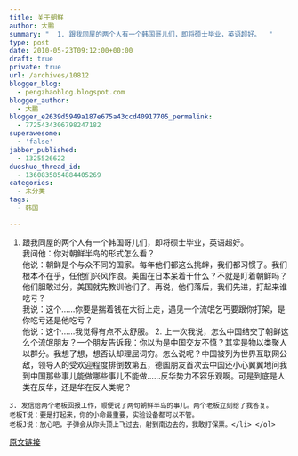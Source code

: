 ```yaml
---
title: 关于朝鲜
author: 大鹏
summary: "  1. 跟我同屋的两个人有一个韩国哥儿们，即将硕士毕业，英语超好。  "
type: post
date: 2010-05-23T09:12:00+00:00
draft: true
private: true
url: /archives/10812
blogger_blog:
  - pengzhaoblog.blogspot.com
blogger_author:
  - 大鹏
blogger_e2639d5949a187e675a43ccd40917705_permalink:
  - 7725434306798247182
superawesome:
  - 'false'
jabber_published:
  - 1325526622
duoshuo_thread_id:
  - 1360835854884405269
categories:
  - 未分类
tags:
  - 韩国

---
```

  1. 跟我同屋的两个人有一个韩国哥儿们，即将硕士毕业，英语超好。  
    我问他：你对朝鲜半岛的形式怎么看？  
    他说：朝鲜是个与众不同的国家。每年他们都这么挑衅，我们都习惯了。我们根本不在乎，任他们兴风作浪。美国在日本呆着干什么？不就是盯着朝鲜吗？他们胆敢过分，美国就先教训他们了。再说，他们落后，我们先进，打起来谁吃亏？  
    我说：这个……你要是揣着钱在大街上走，遇见一个流氓乞丐要跟你打架，是你吃亏还是他吃亏？  
    他说：这个……我觉得有点不太舒服。 
    2. 上一次我说，怎么中国结交了朝鲜这么个流氓朋友？一个朋友告诉我：你以为是中国交友不慎？其实是物以类聚人以群分。我想了想，想否认却理屈词穷。怎么说呢？中国被列为世界互联网公敌，领导人的受欢迎程度排倒数第五，德国朋友首次去中国还小心翼翼地问我到中国那些事儿能做哪些事儿不能做……反华势力不容乐观啊。可是到底是人类在反华，还是华在反人类呢？
    
    3. 发信给两个老板回报工作，顺便说了两句朝鲜半岛的事儿。两个老板立刻给了我答复。  
    老板T说：要是打起来，你的小命最重要，实验设备都可以不管。  
    老板J说：放心吧，子弹会从你头顶上飞过去，射到南边去的，我敢打保票。</li> </ol>

[原文链接](http://dapengde.com/archives/10812)

